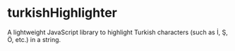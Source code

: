 # turkishHighlighter
A lightweight JavaScript library to highlight Turkish characters (such as İ, Ş, Ö, etc.) in a string.
